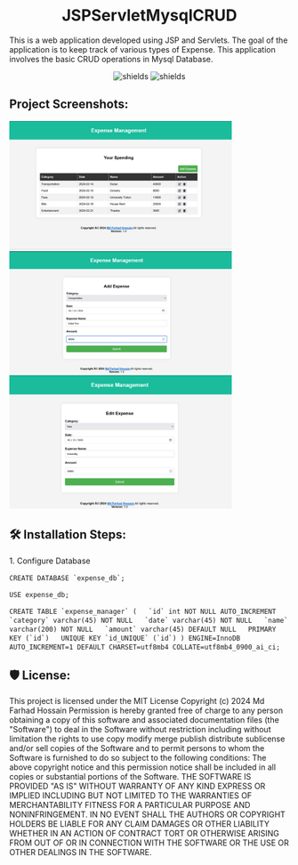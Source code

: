 <h1 align="center" id="title">JSPServletMysqlCRUD</h1>

<p id="description">This is a web application developed using JSP and Servlets. The goal of the application is to keep track of various types of Expense. This application involves the basic CRUD operations in Mysql Database.</p>

<p align="center"><img src="https://img.shields.io/badge/License-MIT-green" alt="shields"><span> </span><img src="https://img.shields.io/badge/Java-MySQL-blue" alt="shields"></p>

<h2>Project Screenshots:</h2>

<img src="https://raw.githubusercontent.com/farhadssj/JSPServletMysqlCRUD/main/img/Screenshot%202024-02-13%20164901.png" alt="project-screenshot" width="400">

<img src="https://github.com/farhadssj/JSPServletMysqlCRUD/blob/main/img/Screenshot%202024-02-13%20164607.png?raw=true" alt="project-screenshot" width="400">

<img src="https://github.com/farhadssj/JSPServletMysqlCRUD/blob/main/img/Screenshot%202024-02-13%20164944.png?raw=true" alt="project-screenshot" width="400">

<h2>🛠️ Installation Steps:</h2>

<p>1. Configure Database</p>

```
CREATE DATABASE `expense_db`;
```

```
USE expense_db;
```

```
CREATE TABLE `expense_manager` (   `id` int NOT NULL AUTO_INCREMENT   `category` varchar(45) NOT NULL   `date` varchar(45) NOT NULL   `name` varchar(200) NOT NULL   `amount` varchar(45) DEFAULT NULL   PRIMARY KEY (`id`)   UNIQUE KEY `id_UNIQUE` (`id`) ) ENGINE=InnoDB AUTO_INCREMENT=1 DEFAULT CHARSET=utf8mb4 COLLATE=utf8mb4_0900_ai_ci;
```

  

<h2>🛡️ License:</h2>

This project is licensed under the MIT License Copyright (c) 2024 Md Farhad Hossain Permission is hereby granted free of charge to any person obtaining a copy of this software and associated documentation files (the "Software") to deal in the Software without restriction including without limitation the rights to use copy modify merge publish distribute sublicense and/or sell copies of the Software and to permit persons to whom the Software is furnished to do so subject to the following conditions: The above copyright notice and this permission notice shall be included in all copies or substantial portions of the Software. THE SOFTWARE IS PROVIDED "AS IS" WITHOUT WARRANTY OF ANY KIND EXPRESS OR IMPLIED INCLUDING BUT NOT LIMITED TO THE WARRANTIES OF MERCHANTABILITY FITNESS FOR A PARTICULAR PURPOSE AND NONINFRINGEMENT. IN NO EVENT SHALL THE AUTHORS OR COPYRIGHT HOLDERS BE LIABLE FOR ANY CLAIM DAMAGES OR OTHER LIABILITY WHETHER IN AN ACTION OF CONTRACT TORT OR OTHERWISE ARISING FROM OUT OF OR IN CONNECTION WITH THE SOFTWARE OR THE USE OR OTHER DEALINGS IN THE SOFTWARE.
